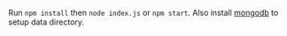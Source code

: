 Run `npm install` then `node index.js` or `npm start`. Also install [mongodb](https://www.mongodb.org/downloads) to setup data directory.
